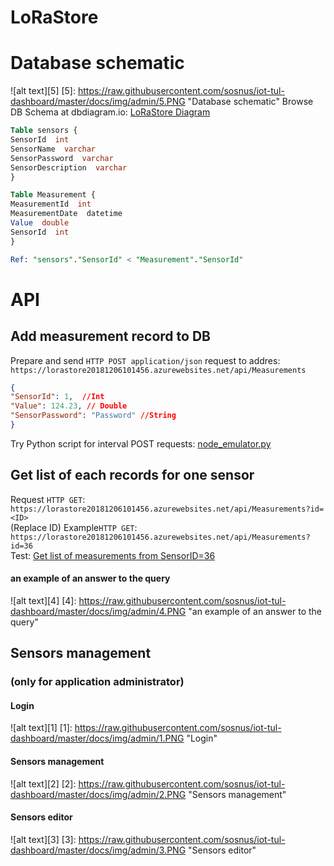 # LoRaStore <Name>

# Database schematic
![alt text][5]
[5]: https://raw.githubusercontent.com/sosnus/iot-tul-dashboard/master/docs/img/admin/5.PNG "Database schematic"
Browse DB Schema at dbdiagram.io: [LoRaStore Diagram](https://dbdiagram.io/d/5c3eb118dbc87000142e6d5f)<br>

```sql
Table sensors {
SensorId  int
SensorName  varchar
SensorPassword  varchar
SensorDescription  varchar
}

Table Measurement {
MeasurementId  int
MeasurementDate  datetime
Value  double
SensorId  int
}

Ref: "sensors"."SensorId" < "Measurement"."SensorId"
```
# API

## Add measurement record to DB
Prepare and send `HTTP POST application/json` request to addres: `https://lorastore20181206101456.azurewebsites.net/api/Measurements` <br>
```json
{ 
"SensorId": 1,  //Int
"Value": 124.23, // Double
"SensorPassword": "Password" //String
}
```
Try Python script for interval POST requests: [node_emulator.py](https://github.com/sosnus/ttn-tul/blob/master/src/scripts/node_emulator.py)<br>

## Get list of each records for one sensor
Request `HTTP GET`: `https://lorastore20181206101456.azurewebsites.net/api/Measurements?id=<ID>` <br>
(Replace ID)
Example`HTTP GET`: `https://lorastore20181206101456.azurewebsites.net/api/Measurements?id=36` <br>
Test: [Get list of measurements from SensorID=36](https://lorastore20181206101456.azurewebsites.net/api/Measurements?id=36)<br>

#### an example of an answer to the query
![alt text][4]
[4]: https://raw.githubusercontent.com/sosnus/iot-tul-dashboard/master/docs/img/admin/4.PNG "an example of an answer to the query"

## Sensors management
### (only for application administrator)

#### Login
![alt text][1]
[1]: https://raw.githubusercontent.com/sosnus/iot-tul-dashboard/master/docs/img/admin/1.PNG "Login"

#### Sensors management
![alt text][2]
[2]: https://raw.githubusercontent.com/sosnus/iot-tul-dashboard/master/docs/img/admin/2.PNG "Sensors management"

#### Sensors editor
![alt text][3]
[3]: https://raw.githubusercontent.com/sosnus/iot-tul-dashboard/master/docs/img/admin/3.PNG "Sensors editor"